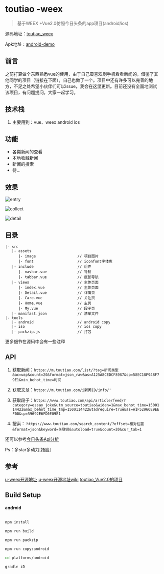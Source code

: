# toutiao -weex 

> 基于WEEX +Vue2.0仿照今日头条的app项目(android/ios)

源码地址：[toutiao_weex](https://github.com/weexext/weex-toutiao)

Apk地址：[android-demo](https://github.com/weexext/weex-toutiao/blob/master/app-debug.apk?raw=true)

## 前言



之前打算做个东西熟悉vue的使用，由于自己蛮喜欢刷手机看看新闻的，借鉴了其他同学的项目（链接在下面），自己也做了一个。项目中还有许多可以完善的地方，不足之处希望小伙伴们可以issue，我会在这里更新。目前还没有全面地测试该项目，有问题提问，大家一起学习。

## 技术栈

1. 主要用到：vue、weex android ios

## 功能

- 各类新闻的查看
- 本地收藏新闻
- 新闻的搜索
- 待...

## 效果

![entry](https://github.com/weexext/weex-toutiao/blob/master/capture/v_02.gif?raw=true)

![collect](https://github.com/weexext/weex-toutiao/blob/master/capture/home.png)

![detail](https://github.com/weexext/weex-toutiao/blob/master/capture/detail.png)


## 目录
```
|- src
   |- assets
      |- image                   // 项目图片
      |- font                    // iconfont字体库
   |- include                    // 组件
      |- navbar.vue              // 导航
      |- tabbar.vue              // 底部导航
   |- views                      // 主体页面
      |- index.vue               // 主体页面
      |- Detail.vue              // 详情页
      |- Care.vue                // 关注页
      |- Home.vue                // 主页
      |- My.vue                  // 段子页
   |- manifast.json              // 清单文件
|- tools
   |- android                    // android copy
   |- iso                        // ios copy
   |- packzip.js                 // 打包
```
更多细节在源码中会有一些注释
## API
1. 获取新闻：`https://m.toutiao.com/list/?tag=新闻类型&ac=wap&count=20&format=json_raw&as=A125A8CEDCF8987&cp=58EC18F948F79E1&min_behot_time=时间`

2. 获取文章：`https://m.toutiao.com/i新闻ID/info/'`

3. 获取段子：`https://www.toutiao.com/api/article/feed/?category=essay_joke&utm_source=toutiao&widen=1&max_behot_time=1500114422&max_behot_time_tmp=1500114422&tadrequire=true&as=A1F52966E9EEF00&cp=59692E6FD0E09E1`

4. 搜索： `https://www.toutiao.com/search_content/?offset=相对位置&format=json&keyword=关键词&autoload=true&count=20&cur_tab=1`

还可以参考[今日头条Api分析](https://github.com/iMeiji/Toutiao/wiki/%E4%BB%8A%E6%97%A5%E5%A4%B4%E6%9D%A1Api%E5%88%86%E6%9E%90)


Ps：多star多动力[捂脸]

## 参考

[u-weex开源地址](https://github.com/weexext)
[u-weex开源地址wiki](https://github.com/weexext/weex-ext-wiki/wiki)
[toutiao_Vue2.0的项目](https://github.com/Huahua-Chen/toutiao_Vue2.0)


## Build Setup

#### android
``` bash

npm install

npm run build

npm run packzip

npm run copy:android

cd platforms/android

gradle iD

```
